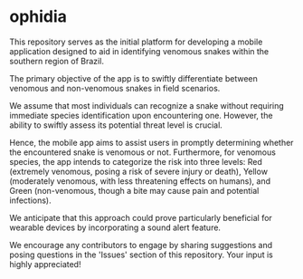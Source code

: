 # ophidia
This repository serves as the initial platform for developing a mobile application designed to aid in identifying venomous snakes within the southern region of Brazil.

The primary objective of the app is to swiftly differentiate between venomous and non-venomous snakes in field scenarios.

We assume that most individuals can recognize a snake without requiring immediate species identification upon encountering one. However, the ability to swiftly assess its potential threat level is crucial.

Hence, the mobile app aims to assist users in promptly determining whether the encountered snake is venomous or not. Furthermore, for venomous species, the app intends to categorize the risk into three levels: Red (extremely venomous, posing a risk of severe injury or death), Yellow (moderately venomous, with less threatening effects on humans), and Green (non-venomous, though a bite may cause pain and potential infections).

We anticipate that this approach could prove particularly beneficial for wearable devices by incorporating a sound alert feature.

We encourage any contributors to engage by sharing suggestions and posing questions in the 'Issues' section of this repository. Your input is highly appreciated!